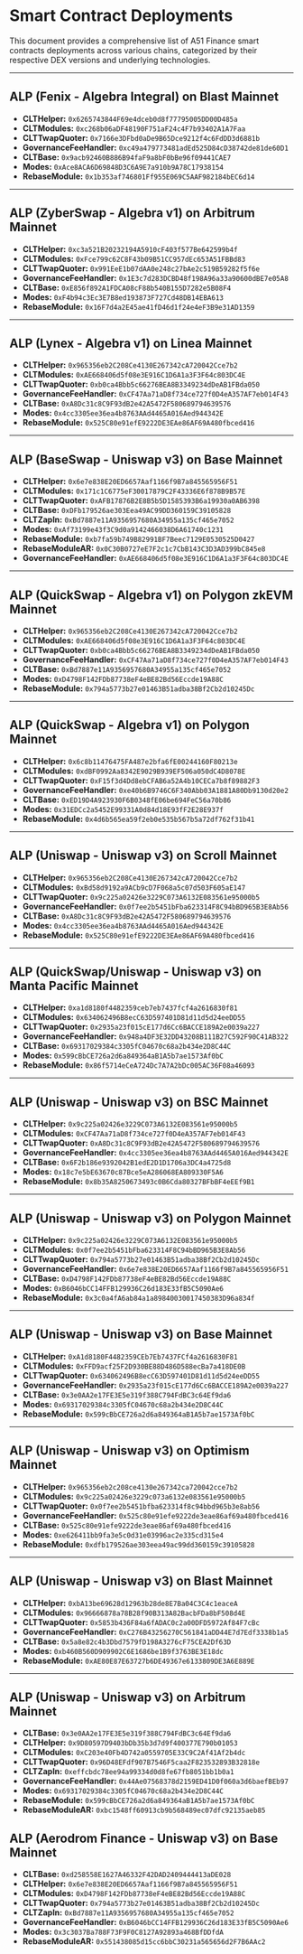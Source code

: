 # Smart Contract Deployments

This document provides a comprehensive list of A51 Finance smart contracts deployments across various chains, categorized
by their respective DEX versions and underlying technologies.

---

## ALP (Fenix - Algebra Integral) on Blast Mainnet

- **CLTHelper:** `0x6265743844F69e4dceb0d8f77795005DD00D485a`
- **CLTModules:** `0xc268b06aDF48190F751aF24c4F7b93402A1A7Faa`
- **CLTTwapQuoter:** `0x7166e3DFbd0aDe9B65Dce9212f4c6FdDD3d6881b`
- **GovernanceFeeHandler:** `0xc49a479773481adEd525D84cD38742de81de60D1`
- **CLTBase:** `0x9acb92460B886B94faF9a8bF0bBe96f09441CAE7`
- **Modes:** `0xAce8ACA6D69848D3C6A9E7a910b9A78C17938154`
- **RebaseModule:** `0x1b353af746801Ff955E069C5AAF982184bEC6d14`

---

## ALP (ZyberSwap - Algebra v1) on Arbitrum Mainnet

- **CLTHelper:** `0xc3a521B20232194A5910cF403f577Be642599b4f`
- **CLTModules:** `0xFce799c62C8F43b09B51CC957dEc653A51FBBd83`
- **CLTTwapQuoter:** `0x991EeE1b07dAA0e248c27bAe2c519B59282f5f6e`
- **GovernanceFeeHandler:** `0x1E3c7d283DCBD48f198A96a33a90600dBE7e05A8`
- **CLTBase:** `0xE856f892A1FDCA08cF88b540B155D7282e5B08F4`
- **Modes:** `0xF4b94c3Ec3E7B8ed193873F727Cd48DB14EBA613`
- **RebaseModule:** `0x16F7d4a2E45ae41fD46d1f24e4eF3B9e31AD1359`

---

## ALP (Lynex - Algebra v1) on Linea Mainnet

- **CLTHelper:** `0x965356eb2C208Ce4130E267342cA720042Cce7b2`
- **CLTModules:** `0xAE668406d5f08e3E916C1D6A1a3F3F64c803DC4E`
- **CLTTwapQuoter:** `0xb0ca4Bbb5c66276BEA8B3349234dDeAB1FBda050`
- **GovernanceFeeHandler:** `0xCF47Aa71aD8f734ce727f0D4eA357AF7eb014F43`
- **CLTBase:** `0xA8Dc31c8C9F93dB2e42A5472F580689794639576`
- **Modes:** `0x4cc3305ee36ea4b8763AAd4465A016Aed944342E`
- **RebaseModule:** `0x525C80e91efE9222DE3EAe86AF69A480fbced416`

---

## ALP (BaseSwap - Uniswap v3) on Base Mainnet

- **CLTHelper:** `0x6e7e838E20ED6657Aaf1166f9B7a845565956F51`
- **CLTModules:** `0x171c1C6775eF30017879C2F43336E6f878B9B57E`
- **CLTTwapQuoter:** `0xAFB17876B2E8B5b5D1585393B6a19930a0AB6398`
- **CLTBase:** `0xDFb179526ae303Eea49AC99DD360159C39105828`
- **CLTZapIn:** `0xBd7887e11A9356957680A34955a135cf465e7052`
- **Modes:** `0xAf73199e43f3C9d0a9142466038D6A61740c1231`
- **RebaseModule:** `0xb7fa59b749B82991BF7Beec7129E0530525D0427`
- **RebaseModuleAR:** `0x0C30B0727eE7F2c1c7CbB143C3D3AD399bC845e8`
- **GovernanceFeeHandler:** `0xAE668406d5f08e3E916C1D6A1a3F3F64c803DC4E`

---

## ALP (QuickSwap - Algebra v1) on Polygon zkEVM Mainnet

- **CLTHelper:** `0x965356eb2C208Ce4130E267342cA720042Cce7b2`
- **CLTModules:** `0xAE668406d5f08e3E916C1D6A1a3F3F64c803DC4E`
- **CLTTwapQuoter:** `0xb0ca4Bbb5c66276BEA8B3349234dDeAB1FBda050`
- **GovernanceFeeHandler:** `0xCF47Aa71aD8f734ce727f0D4eA357AF7eb014F43`
- **CLTBase:** `0xBd7887e11A9356957680A34955a135cf465e7052`
- **Modes:** `0xD4798F142FDb87738eF4eBE82Bd56Eccde19A88C`
- **RebaseModule:** `0x794a5773b27e01463B51adba38Bf2Cb2d10245Dc`

---

## ALP (QuickSwap - Algebra v1) on Polygon Mainnet

- **CLTHelper:** `0x6c8b11476475FA487e2bfa6fE00244160F80213e`
- **CLTModules:** `0xdBF0992Aa8342E9029B939EF506a050dC4D8078E`
- **CLTTwapQuoter:** `0xF15f3d4Dd8ebCFAB6a52A4b10CECa7b8f89882F3`
- **GovernanceFeeHandler:** `0xe40b6B9746C6F340Abb03A1881A80Db9130d20e2`
- **CLTBase:** `0xED19D4A923930F6B0348fE06be694FeC56a70b86`
- **Modes:** `0x31EDCc2a5452E99331A0d84d18E93fF2E28E937f`
- **RebaseModule:** `0x4d6b565ea59f2eb0e535b567b5a72df762f31b41`

---

## ALP (Uniswap - Uniswap v3) on Scroll Mainnet

- **CLTHelper:** `0x965356eb2C208Ce4130E267342cA720042Cce7b2`
- **CLTModules:** `0xBd58d9192a9ACb9cD7F068a5c07d503F605aE147`
- **CLTTwapQuoter:** `0x9c225a02426e3229C073A6132E083561e95000b5`
- **GovernanceFeeHandler:** `0x0f7ee2b5451bFba623314F8C94bBD965B3E8Ab56`
- **CLTBase:** `0xA8Dc31c8C9F93dB2e42A5472F580689794639576`
- **Modes:** `0x4cc3305ee36ea4b8763AAd4465A016Aed944342E`
- **RebaseModule:** `0x525C80e91efE9222DE3EAe86AF69A480fbced416`

---

## ALP (QuickSwap/Uniswap - Uniswap v3) on Manta Pacific Mainnet

- **CLTHelper:** `0xa1d8180f4482359ceb7eb7437fcf4a2616830f81`
- **CLTModules:** `0x634062496B8ecC63D597401D81d11d5d24eeDD55`
- **CLTTwapQuoter:** `0x2935a23f015cE177d6Cc6BACCE189A2e0039a227`
- **GovernanceFeeHandler:** `0x948a4DF3E32DD43208B111B27C592F90C41AB322`
- **CLTBase:** `0x69317029384c3305fC04670c68a2b434e2D8C44C`
- **Modes:** `0x599cBbCE726a2d6a849364aB1A5b7ae1573Af0bC`
- **RebaseModule:** `0x86f5714eCeA724Dc7A7A2bDc005AC36F08a46093`

---

## ALP (Uniswap - Uniswap v3) on BSC Mainnet

- **CLTHelper:** `0x9c225a02426e3229C073A6132E083561e95000b5`
- **CLTModules:** `0xCF47Aa71aD8f734ce727f0D4eA357AF7eb014F43`
- **CLTTwapQuoter:** `0xA8Dc31c8C9F93dB2e42A5472F580689794639576`
- **GovernanceFeeHandler:** `0x4cc3305ee36ea4b8763AAd4465A016Aed944342E`
- **CLTBase:** `0x6F2b186e9392042B1edE2D1D1706a3DC4a4725d8`
- **Modes:** `0x18c7e5bE63670c87Bce5eA286068EA809330F5A6`
- **RebaseModule:** `0x8b35A8250673493c0B6Cda80327BFbBF4eEEf9B1`

---

## ALP (Uniswap - Uniswap v3) on Polygon Mainnet

- **CLTHelper:** `0x9c225a02426e3229C073A6132E083561e95000b5`
- **CLTModules:** `0x0f7ee2b5451bFba623314F8C94bBD965B3E8Ab56`
- **CLTTwapQuoter:** `0x794a5773b27e01463B51adba38Bf2Cb2d10245Dc`
- **GovernanceFeeHandler:** `0x6e7e838E20ED6657Aaf1166f9B7a845565956F51`
- **CLTBase:** `0xD4798F142FDb87738eF4eBE82Bd56Eccde19A88C`
- **Modes:** `0xB6046bCC14FFB129936C26d183E33fB5C5090Ae6`
- **RebaseModule:** `0x3c0a4fA6ab84a1a89840030017450383D96a834f`

---

## ALP (Uniswap - Uniswap v3) on Base Mainnet

- **CLTHelper:** `0xA1d8180F4482359CEb7Eb7437FCf4a2616830F81`
- **CLTModules:** `0xFFD9acf25F2D930BE88D486D588ecBa7a418DE0B`
- **CLTTwapQuoter:** `0x634062496B8ecC63D597401D81d11d5d24eeDD55`
- **GovernanceFeeHandler:** `0x2935a23f015cE177d6Cc6BACCE189A2e0039a227`
- **CLTBase:** `0x3e0AA2e17FE3E5e319f388C794FdBC3c64Ef9da6`
- **Modes:** `0x69317029384c3305fC04670c68a2b434e2D8C44C`
- **RebaseModule:** `0x599cBbCE726a2d6a849364aB1A5b7ae1573Af0bC`

---

## ALP (Uniswap - Uniswap v3) on Optimism Mainnet

- **CLTHelper:** `0x965356eb2c208ce4130e267342ca720042cce7b2`
- **CLTModules:** `0x9c225a02426e3229c073a6132e083561e95000b5`
- **CLTTwapQuoter:** `0x0f7ee2b5451bfba623314f8c94bbd965b3e8ab56`
- **GovernanceFeeHandler:** `0x525c80e91efe9222de3eae86af69a480fbced416`
- **CLTBase:** `0x525c80e91efe9222de3eae86af69a480fbced416`
- **Modes:** `0xe626411bb9fa3e5c0d31e03996ac2e335cd315e4`
- **RebaseModule:** `0xdfb179526ae303eea49ac99dd360159c39105828`

---

## ALP (Uniswap - Uniswap v3) on Blast Mainnet

- **CLTHelper:** `0xbA13be69628d12963b28de8E7Ba04C3C4c1eaceA`
- **CLTModules:** `0x96666878a78B28f90B313A82BacbFDa8bF508d4E`
- **CLTTwapQuoter:** `0x5853b436F84a6fADAC0c2a00DFD5972Af84F7cBc`
- **GovernanceFeeHandler:** `0xC276B43256270C561841aDD44E7d7Edf3338b1a5`
- **CLTBase:** `0x5a8e82c4b3Dbd7579fD198A3276cF75CEA2Df63D`
- **Modes:** `0xb460B560D909902C6E1686be1B9f3763BE3E18dc`
- **RebaseModule:** `0xAE80E87E63727b6DE49367e6133809DE3A6E889E`

---

## ALP (Uniswap - Uniswap v3) on Arbitrum Mainnet

- **CLTBase:** `0x3e0AA2e17FE3E5e319f388C794FdBC3c64Ef9da6`
- **CLTHelper:** `0x9D80597D9403bDb35b3d7d9f400377E790b01053`
- **CLTModules:** `0xC203e40Fb4D742a0559705E33C9C2Af41Af2b4dc`
- **CLTTwapQuoter:** `0x96D48EFdf907B7546F5caa2F823532893B32818e`
- **CLTZapIn:** `0xeffcbdc78ee94a99334d0d8fe67fb8051bb1b0a1`
- **GovernanceFeeHandler:** `0x44Ae07568378d2159ED41D0f060a3d6baefBEb97`
- **Modes:** `0x69317029384c3305fC04670c68a2b434e2D8C44C`
- **RebaseModule:** `0x599cBbCE726a2d6a849364aB1A5b7ae1573Af0bC`
- **RebaseModuleAR:** `0xbc1548ff60913cb9b568489ec07dfc92135aeb85`

## ALP (Aerodrom Finance - Uniswap v3) on Base Mainnet

- **CLTBase:** `0xd258558E1627A46332F42DAD2409444413aDE028`
- **CLTHelper:** `0x6e7e838E20ED6657Aaf1166f9B7a845565956F51`
- **CLTModules:** `0xD4798F142FDb87738eF4eBE82Bd56Eccde19A88C`
- **CLTTwapQuoter:** `0x794a5773b27e01463B51adba38Bf2Cb2d10245Dc`
- **CLTZapIn:** `0xBd7887e11A9356957680A34955a135cf465e7052`
- **GovernanceFeeHandler:** `0xB6046bCC14FFB129936C26d183E33fB5C5090Ae6`
- **Modes:** `0x3c3037Ba788F73F9F0C8127A92893a468BfDDfdA`
- **RebaseModuleAR:** `0x551438085d15cc6bbC30231a565656d2F7B6AAc2`
